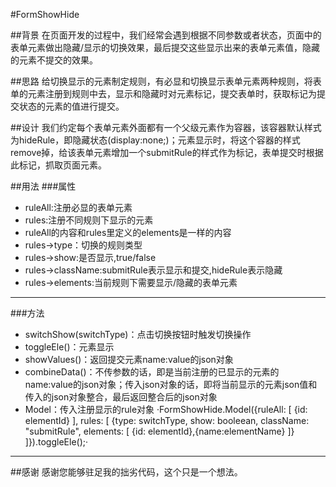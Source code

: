 #FormShowHide

##背景
在页面开发的过程中，我们经常会遇到根据不同参数或者状态，页面中的表单元素做出隐藏/显示的切换效果，最后提交这些显示出来的表单元素值，隐藏的元素不提交的效果。

##思路
给切换显示的元素制定规则，有必显和切换显示表单元素两种规则，将表单的元素注册到规则中去，显示和隐藏时对元素标记，提交表单时，获取标记为提交状态的元素的值进行提交。

##设计
我们约定每个表单元素外面都有一个父级元素作为容器，该容器默认样式为hideRule，即隐藏状态(display:none;)；元素显示时，将这个容器的样式remove掉，给该表单元素增加一个submitRule的样式作为标记，表单提交时根据此标记，抓取页面元素。

##用法
###属性
* ruleAll:注册必显的表单元素
* rules:注册不同规则下显示的元素
* ruleAll的内容和rules里定义的elements是一样的内容
* rules->type：切换的规则类型
* rules->show:是否显示,true/false
* rules->className:submitRule表示显示和提交,hideRule表示隐藏
* rules->elements:当前规则下需要显示/隐藏的表单元素  

----------
###方法
* switchShow(switchType)：点击切换按钮时触发切换操作
* toggleEle()：元素显示
* showValues()：返回提交元素name:value的json对象
* combineData()：不传参数的话，即是当前注册的已显示的元素的name:value的json对象；传入json对象的话，即将当前显示的元素json值和传入的json对象整合，最后返回整合后的json对象
* Model：传入注册显示的rule对象
·FormShowHide.Model({ruleAll: [
            {id: elementId}
        ], rules: [
            {type: switchType, show: booleean, className: "submitRule", elements: [
                {id: elementId},{name:elementName}
            ]}
        ]}).toggleEle();·

----------
##感谢
感谢您能够驻足我的拙劣代码，这个只是一个想法。
